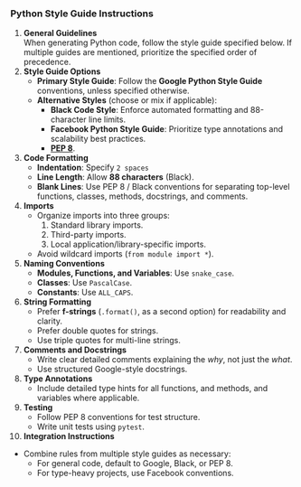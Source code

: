 ### **Python Style Guide Instructions**

1. **General Guidelines**  
   When generating Python code, follow the style guide specified below. If multiple guides are mentioned, prioritize the specified order of precedence.
2. **Style Guide Options**  
   - **Primary Style Guide**: Follow the **Google Python Style Guide** conventions, unless specified otherwise.
   - **Alternative Styles** (choose or mix if applicable):
       - **Black Code Style**: Enforce automated formatting and 88-character line limits.
       - **Facebook Python Style Guide**: Prioritize type annotations and scalability best practices.
       - **[PEP 8](https://peps.python.org/pep-0008/)**.
3. **Code Formatting**  
   - **Indentation**: Specify `2 spaces`
   - **Line Length**:  Allow **88 characters** (Black).
   - **Blank Lines**: Use PEP 8 / Black conventions for separating top-level functions, classes, methods, docstrings, and comments.
4. **Imports**  
   - Organize imports into three groups:
      1. Standard library imports.
      2. Third-party imports.
      3. Local application/library-specific imports.
   - Avoid wildcard imports (`from module import *`).
5. **Naming Conventions**  
   - **Modules, Functions, and Variables**: Use `snake_case`.
   - **Classes**: Use `PascalCase`.
   - **Constants**: Use `ALL_CAPS`.
6. **String Formatting**  
   - Prefer **f-strings** (`.format()`, as a second option) for readability and clarity.
   - Prefer double quotes for strings.
   - Use triple quotes for multi-line strings.
7. **Comments and Docstrings**  
   - Write clear detailed comments explaining the *why*, not just the *what*.
   - Use structured Google-style docstrings.
8. **Type Annotations**  
   - Include detailed type hints for all functions, and methods, and variables where applicable.
9. **Testing**  
   - Follow PEP 8 conventions for test structure.
   - Write unit tests using `pytest`.
10. **Integration Instructions**  
   - Combine rules from multiple style guides as necessary:
      - For general code, default to Google,  Black, or PEP 8.
      - For type-heavy projects, use Facebook conventions.
  